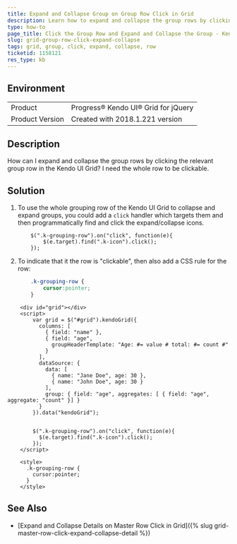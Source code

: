 ```yaml
---
title: Expand and Collapse Group on Group Row Click in Grid
description: Learn how to expand and collapse the group rows by clicking the group rows in the Kendo UI Grid.
type: how-to
page_title: Click the Group Row and Expand and Collapse the Group - Kendo UI for jQuery Data Grid
slug: grid-group-row-click-expand-collapse
tags: grid, group, click, expand, collapse, row
ticketid: 1158121
res_type: kb
---
```


## Environment

<table>
 <tr>
  <td>Product</td>
  <td>Progress® Kendo UI® Grid for jQuery</td> 
 </tr>
 <tr>
  <td>Product Version</td>
  <td>Created with 2018.1.221 version</td>
 </tr>
</table>

## Description

How can I expand and collapse the group rows by clicking the relevant group row in the Kendo UI Grid? I need the whole row to be clickable.

## Solution

1. To use the whole grouping row of the Kendo UI Grid to collapse and expand groups, you could add a `click` handler which targets them and then programmatically find and click the expand/collapse icons.

    ```
        $(".k-grouping-row").on("click", function(e){
            $(e.target).find(".k-icon").click();
        });
    ```
1. To indicate that it the row is "clickable", then also add a CSS rule for the row:

    ```css
        .k-grouping-row {
            cursor:pointer;
        }
    ```

```dojo
    <div id="grid"></div>
    <script>
        var grid = $("#grid").kendoGrid({
          columns: [
            { field: "name" },
            { field: "age",
              groupHeaderTemplate: "Age: #= value # total: #= count #"
            }
          ],
          dataSource: {
            data: [
              { name: "Jane Doe", age: 30 },
              { name: "John Doe", age: 30 }
            ],
            group: { field: "age", aggregates: [ { field: "age", aggregate: "count" }] }
          }
        }).data("kendoGrid");


        $(".k-grouping-row").on("click", function(e){
          $(e.target).find(".k-icon").click();
        });
    </script>
    
    <style>
      .k-grouping-row {
        cursor:pointer;
      }
    </style>
```

## See Also

* [Expand and Collapse Details on Master Row Click in Grid]({% slug grid-master-row-click-expand-collapse-detail %})